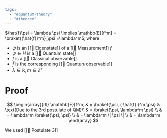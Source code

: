 ```yaml
---
tags:
  - "#quantum-theory"
  - "#theorem"
---
```


$\hat{f}\psi = \lambda \psi \implies \mathbb{E}[f^m] = \braket{(\hat{f})^m}_\psi =\lambda^m$, where
- $\psi$ is an [[📘 Eigenstate]] of a [[📘 Measurement]] $f$
- $\psi \in H$ is a [[📘 Quantum state]]
- $f$ is a [[📘 Classical observable]]
- $\hat{f}$ is the corresponding [[📘 Quantum observable]]
- $\lambda \in \mathbb{R}, m \in \mathbb{Z}^+$ 

# Proof
$$
\begin{array}{rll}
\mathbb{E}[f^m] & = \braket{\psi, ( \hat{f} )^m \psi} & \text{Due to the 3rd postulate of QM}\\
& = \braket{\psi, \lambda^m \psi} \\
& = \lambda^m \braket{\psi, \psi} \\
& = \lambda^m \| \psi \| \\
& = \lambda^m
\end{array}
$$

We used [[📕 Postulate 3]]
